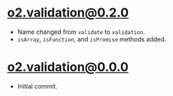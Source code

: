 # o2.validation@0.2.0

* Name changed from `validate` to `validation`.
* `isArray`, `isFunction`, and `isPromise` methods added.

# o2.validation@0.0.0

* Initial commit.
